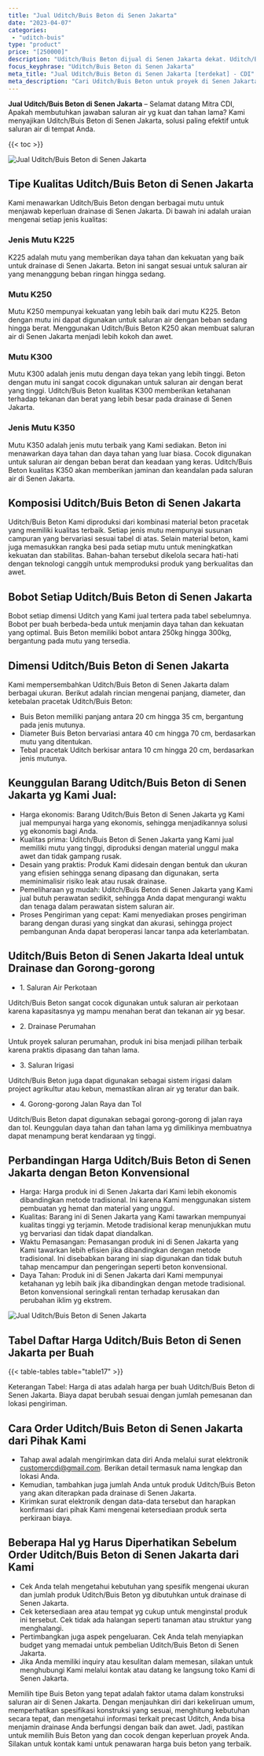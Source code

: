 ```yaml
---
title: "Jual Uditch/Buis Beton di Senen Jakarta"
date: "2023-04-07"
categories:
 - "uditch-buis"
type: "product"
price: "[250000]"
description: "Uditch/Buis Beton dijual di Senen Jakarta dekat. Uditch/Buis Beton ini umumnya dipakai dalam project konstruksi sebagai drainase yang handal dan awet. Hubungi kami untuk mendapatkan informasi lebih lanjut."
focus_keyphrase: "Uditch/Buis Beton di Senen Jakarta"
meta_title: "Jual Uditch/Buis Beton di Senen Jakarta [terdekat] - CDI"
meta_description: "Cari Uditch/Buis Beton untuk proyek di Senen Jakarta? Kami menawarkan Uditch/Buis Beton berkualitas untuk konstruksi saluran pembuangan. Dapatkan penawaran terbaik sekarang."
---
```


**Jual Uditch/Buis Beton di Senen Jakarta** – Selamat datang Mitra CDI, Apakah membutuhkan jawaban saluran air yg kuat dan tahan lama? Kami menyajikan Uditch/Buis Beton di Senen Jakarta, solusi paling efektif untuk saluran air di tempat Anda.

{{< toc >}}

![Jual Uditch/Buis Beton di Senen Jakarta](/images/uditch-buis/uditch-beton-11.jpg)

## Tipe Kualitas Uditch/Buis Beton di Senen Jakarta

Kami menawarkan Uditch/Buis Beton dengan berbagai mutu untuk menjawab keperluan drainase di Senen Jakarta. Di bawah ini adalah uraian mengenai setiap jenis kualitas:

### Jenis Mutu K225

K225 adalah mutu yang memberikan daya tahan dan kekuatan yang baik untuk drainase di Senen Jakarta. Beton ini sangat sesuai untuk saluran air yang menanggung beban ringan hingga sedang.

### Mutu K250

Mutu K250 mempunyai kekuatan yang lebih baik dari mutu K225. Beton dengan mutu ini dapat digunakan untuk saluran air dengan beban sedang hingga berat. Menggunakan Uditch/Buis Beton K250 akan membuat saluran air di Senen Jakarta menjadi lebih kokoh dan awet.

### Mutu K300

Mutu K300 adalah jenis mutu dengan daya tekan yang lebih tinggi. Beton dengan mutu ini sangat cocok digunakan untuk saluran air dengan berat yang tinggi. Uditch/Buis Beton kualitas K300 memberikan ketahanan terhadap tekanan dan berat yang lebih besar pada drainase di Senen Jakarta.

### Jenis Mutu K350

Mutu K350 adalah jenis mutu terbaik yang Kami sediakan. Beton ini menawarkan daya tahan dan daya tahan yang luar biasa. Cocok digunakan untuk saluran air dengan beban berat dan keadaan yang keras. Uditch/Buis Beton kualitas K350 akan memberikan jaminan dan keandalan pada saluran air di Senen Jakarta.

## Komposisi Uditch/Buis Beton di Senen Jakarta

Uditch/Buis Beton Kami diproduksi dari kombinasi material beton pracetak yang memiliki kualitas terbaik. Setiap jenis mutu mempunyai susunan campuran yang bervariasi sesuai tabel di atas. Selain material beton, kami juga memasukkan rangka besi pada setiap mutu untuk meningkatkan kekuatan dan stabilitas. Bahan-bahan tersebut dikelola secara hati-hati dengan teknologi canggih untuk memproduksi produk yang berkualitas dan awet.

## Bobot Setiap Uditch/Buis Beton di Senen Jakarta

Bobot setiap dimensi Uditch yang Kami jual tertera pada tabel sebelumnya. Bobot per buah berbeda-beda untuk menjamin daya tahan dan kekuatan yang optimal. Buis Beton memiliki bobot antara 250kg hingga 300kg, bergantung pada mutu yang tersedia.

## Dimensi Uditch/Buis Beton di Senen Jakarta

Kami mempersembahkan Uditch/Buis Beton di Senen Jakarta dalam berbagai ukuran. Berikut adalah rincian mengenai panjang, diameter, dan ketebalan pracetak Uditch/Buis Beton:

*   Buis Beton memiliki panjang antara 20 cm hingga 35 cm, bergantung pada jenis mutunya.
*   Diameter Buis Beton bervariasi antara 40 cm hingga 70 cm, berdasarkan mutu yang ditentukan.
*   Tebal pracetak Uditch berkisar antara 10 cm hingga 20 cm, berdasarkan jenis mutunya.

## Keunggulan Barang Uditch/Buis Beton di Senen Jakarta yg Kami Jual:

*   Harga ekonomis: Barang Uditch/Buis Beton di Senen Jakarta yg Kami jual mempunyai harga yang ekonomis, sehingga menjadikannya solusi yg ekonomis bagi Anda.
*   Kualitas prima: Uditch/Buis Beton di Senen Jakarta yang Kami jual memiliki mutu yang tinggi, diproduksi dengan material unggul maka awet dan tidak gampang rusak.
*   Desain yang praktis: Produk Kami didesain dengan bentuk dan ukuran yang efisien sehingga senang dipasang dan digunakan, serta meminimalisir risiko leak atau rusak drainase.
*   Pemeliharaan yg mudah: Uditch/Buis Beton di Senen Jakarta yang Kami jual butuh perawatan sedikit, sehingga Anda dapat mengurangi waktu dan tenaga dalam perawatan sistem saluran air.
*   Proses Pengiriman yang cepat: Kami menyediakan proses pengiriman barang dengan durasi yang singkat dan akurasi, sehingga project pembangunan Anda dapat beroperasi lancar tanpa ada keterlambatan.

## Uditch/Buis Beton di Senen Jakarta Ideal untuk Drainase dan Gorong-gorong

*   1\. Saluran Air Perkotaan

Uditch/Buis Beton sangat cocok digunakan untuk saluran air perkotaan karena kapasitasnya yg mampu menahan berat dan tekanan air yg besar.
*   2\. Drainase Perumahan

Untuk proyek saluran perumahan, produk ini bisa menjadi pilihan terbaik karena praktis dipasang dan tahan lama.
*   3\. Saluran Irigasi

Uditch/Buis Beton juga dapat digunakan sebagai sistem irigasi dalam project agrikultur atau kebun, memastikan aliran air yg teratur dan baik.
*   4\. Gorong-gorong Jalan Raya dan Tol

Uditch/Buis Beton dapat digunakan sebagai gorong-gorong di jalan raya dan tol. Keunggulan daya tahan dan tahan lama yg dimilikinya membuatnya dapat menampung berat kendaraan yg tinggi.

## Perbandingan Harga Uditch/Buis Beton di Senen Jakarta dengan Beton Konvensional

*   Harga: Harga produk ini di Senen Jakarta dari Kami lebih ekonomis dibandingkan metode tradisional. Ini karena Kami menggunakan sistem pembuatan yg hemat dan material yang unggul.
*   Kualitas: Barang ini di Senen Jakarta yang Kami tawarkan mempunyai kualitas tinggi yg terjamin. Metode tradisional kerap menunjukkan mutu yg bervariasi dan tidak dapat diandalkan.
*   Waktu Pemasangan: Pemasangan produk ini di Senen Jakarta yang Kami tawarkan lebih efisien jika dibandingkan dengan metode tradisional. Ini disebabkan barang ini siap digunakan dan tidak butuh tahap mencampur dan pengeringan seperti beton konvensional.
*   Daya Tahan: Produk ini di Senen Jakarta dari Kami mempunyai ketahanan yg lebih baik jika dibandingkan dengan metode tradisional. Beton konvensional seringkali rentan terhadap kerusakan dan perubahan iklim yg ekstrem.

![Jual Uditch/Buis Beton di Senen Jakarta](/images/uditch-buis/buis-beton-15.jpg)

## Tabel Daftar Harga Uditch/Buis Beton di Senen Jakarta per Buah

{{< table-tables table="table17" >}}

Keterangan Tabel: Harga di atas adalah harga per buah Uditch/Buis Beton di Senen Jakarta. Biaya dapat berubah sesuai dengan jumlah pemesanan dan lokasi pengiriman.

## Cara Order Uditch/Buis Beton di Senen Jakarta dari Pihak Kami

*   Tahap awal adalah mengirimkan data diri Anda melalui surat elektronik customercdi@gmail.com. Berikan detail termasuk nama lengkap dan lokasi Anda.
*   Kemudian, tambahkan juga jumlah Anda untuk produk Uditch/Buis Beton yang akan diterapkan pada drainase di Senen Jakarta.
*   Kirimkan surat elektronik dengan data-data tersebut dan harapkan konfirmasi dari pihak Kami mengenai ketersediaan produk serta perkiraan biaya.

## Beberapa Hal yg Harus Diperhatikan Sebelum Order Uditch/Buis Beton di Senen Jakarta dari Kami

*   Cek Anda telah mengetahui kebutuhan yang spesifik mengenai ukuran dan jumlah produk Uditch/Buis Beton yg dibutuhkan untuk drainase di Senen Jakarta.
*   Cek ketersediaan area atau tempat yg cukup untuk menginstal produk ini tersebut. Cek tidak ada halangan seperti tanaman atau struktur yang menghalangi.
*   Pertimbangkan juga aspek pengeluaran. Cek Anda telah menyiapkan budget yang memadai untuk pembelian Uditch/Buis Beton di Senen Jakarta.
*   Jika Anda memiliki inquiry atau kesulitan dalam memesan, silakan untuk menghubungi Kami melalui kontak atau datang ke langsung toko Kami di Senen Jakarta.

Memilih tipe Buis Beton yang tepat adalah faktor utama dalam konstruksi saluran air di Senen Jakarta. Dengan menjauhkan diri dari kekeliruan umum, memperhatikan spesifikasi konstruksi yang sesuai, menghitung kebutuhan secara tepat, dan mengetahui informasi terkait precast Uditch, Anda bisa menjamin drainase Anda berfungsi dengan baik dan awet. Jadi, pastikan untuk memilih Buis Beton yang dan cocok dengan keperluan proyek Anda. Silakan untuk kontak kami untuk penawaran harga buis beton yang terbaik.